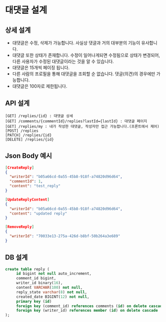 # 대댓글 설계

## 상세 설계
* 대댓글은 수정, 삭제가 가능합니다. 사실상 댓글과 거의 대부분의 기능이 유사합니다.
* 대댓글 또한 상태가 존재합니다. 수정이 일어나게되면 수정됨으로 상태가 변경되어, 다른 사용자가 수정된 대댓글이라는 것을 알 수 있습니다.
* 대댓글은 15개씩 페이징 됩니다.
* 다른 사람의 프로필을 통해 대댓글을 조회할 순 없습니다. 댓글(의견)의 경우에만 가능합니다.
* 대댓글은 100자로 제한됩니다.

## API 설계
```
[GET] /replies/{id} : 대댓글 상세
[GET] /comments/{commentId}/replies?lastId={lastId} : 대댓글 페이지
[GET] /replies/my : 내가 작성한 대댓글, 작성자만 접근 가능합니다.(프론트에서 제어)
[POST] /replies
[PATCH] /replies/{id}
[DELETE] /replies/{id}
```

## Json Body 예시
```json
[CreateReply]
{
  "writerId": "b05a66cd-0a55-45b8-918f-a74820d96d64",
  "commentId": 1,
  "content": "test_reply"
}

[UpdateReplyContent]
{
  "writerId": "b05a66cd-0a55-45b8-918f-a74820d96d64",
  "content": "updated reply"
}

[RemoveReply]
{
  "writerId": "70033e13-275a-426d-b8bf-50b264a3e689"
}
```

## DB 설계
```sql
create table reply (
     id bigint not null auto_increment,
     comment_id bigint,
     writer_id binary(16),
     content VARCHAR(100) not null,
     reply_state varchar(8) not null,
     created_date BIGINT(12) not null,
     primary key (id)
     foreign key (comment_id) references comments (id) on delete cascade
     foreign key (writer_id) references member (id) on delete cascade
);
```
